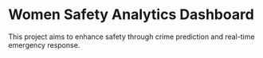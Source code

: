 # Women Safety Analytics Dashboard

This project aims to enhance safety through crime prediction and real-time emergency response.